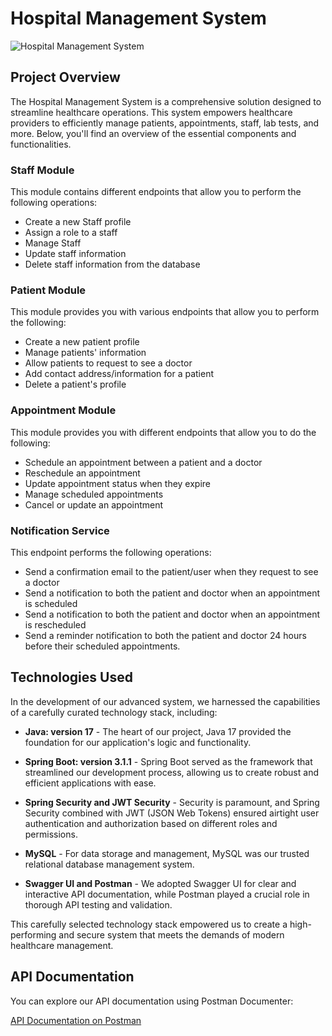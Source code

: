 # Hospital Management System
![Hospital Management System](https://github.com/clepbo/Hospital_Management_System/assets/53521843/e4f3cc29-eee0-484a-afef-87c0264c4e9e)


## Project Overview

The Hospital Management System is a comprehensive solution designed to streamline healthcare operations. This system empowers healthcare providers to efficiently manage patients, appointments, staff, lab tests, and more. Below, you'll find an overview of the essential components and functionalities.

### Staff Module

This module contains different endpoints that allow you to perform the following operations:

- Create a new Staff profile
- Assign a role to a staff
- Manage Staff
- Update staff information
- Delete staff information from the database

### Patient Module

This module provides you with various endpoints that allow you to perform the following:

- Create a new patient profile
- Manage patients' information
- Allow patients to request to see a doctor
- Add contact address/information for a patient
- Delete a patient's profile

### Appointment Module

This module provides you with different endpoints that allow you to do the following:

- Schedule an appointment between a patient and a doctor
- Reschedule an appointment
- Update appointment status when they expire
- Manage scheduled appointments
- Cancel or update an appointment

### Notification Service

This endpoint performs the following operations:

- Send a confirmation email to the patient/user when they request to see a doctor
- Send a notification to both the patient and doctor when an appointment is scheduled
- Send a notification to both the patient and doctor when an appointment is rescheduled
- Send a reminder notification to both the patient and doctor 24 hours before their scheduled appointments.

## Technologies Used

In the development of our advanced system, we harnessed the capabilities of a carefully curated technology stack, including:

- **Java: version 17** - The heart of our project, Java 17 provided the foundation for our application's logic and functionality.

- **Spring Boot: version 3.1.1** - Spring Boot served as the framework that streamlined our development process, allowing us to create robust and efficient applications with ease.

- **Spring Security and JWT Security** - Security is paramount, and Spring Security combined with JWT (JSON Web Tokens) ensured airtight user authentication and authorization based on different roles and permissions.

- **MySQL** - For data storage and management, MySQL was our trusted relational database management system.

- **Swagger UI and Postman** - We adopted Swagger UI for clear and interactive API documentation, while Postman played a crucial role in thorough API testing and validation.

This carefully selected technology stack empowered us to create a high-performing and secure system that meets the demands of modern healthcare management.

## API Documentation

You can explore our API documentation using Postman Documenter:

[API Documentation on Postman](https://documenter.getpostman.com/view/27352130/2s9YC4Uscw)
